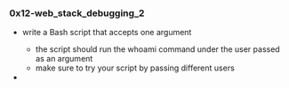 ### 0x12-web_stack_debugging_2

- write a Bash script that accepts one argument
  - the script should run the whoami command under the user passed
    as an argument
  - make sure to try your script by passing different users

- 